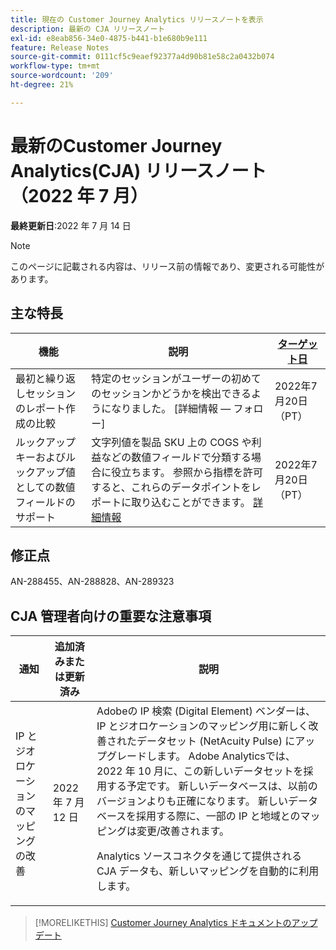 ```yaml
---
title: 現在の Customer Journey Analytics リリースノートを表示
description: 最新の CJA リリースノート
exl-id: e8eab856-34e0-4875-b441-b1e680b9e111
feature: Release Notes
source-git-commit: 0111cf5c9eaef92377a4d90b81e58c2a0432b074
workflow-type: tm+mt
source-wordcount: '209'
ht-degree: 21%

---
```


# 最新のCustomer Journey Analytics(CJA) リリースノート（2022 年 7 月）

**最終更新日**:2022 年 7 月 14 日

>[!NOTE]
>
>このページに記載される内容は、リリース前の情報であり、変更される可能性があります。

## 主な特長

| 機能 | 説明 | [ターゲット日](/help/release-notes/releases.md) |
| ----------- | ---------- | ----- |
| 最初と繰り返しセッションのレポート作成の比較 | 特定のセッションがユーザーの初めてのセッションかどうかを検出できるようになりました。 [詳細情報 — フォロー] | 2022年7月20日（PT） |
| ルックアップキーおよびルックアップ値としての数値フィールドのサポート | 文字列値を製品 SKU 上の COGS や利益などの数値フィールドで分類する場合に役立ちます。 参照から指標を許可すると、これらのデータポイントをレポートに取り込むことができます。 [詳細情報](https://experienceleague.adobe.com/docs/analytics-platform/using/cja-connections/create-connection.html#numeric) | 2022年7月20日（PT） |

## 修正点

AN-288455、AN-288828、AN-289323

## CJA 管理者向けの重要な注意事項

| 通知 | 追加済みまたは更新済み | 説明 |
| --- | --- | --- |
| IP とジオロケーションのマッピングの改善 | 2022 年 7 月 12 日 | Adobeの IP 検索 (Digital Element) ベンダーは、IP とジオロケーションのマッピング用に新しく改善されたデータセット (NetAcuity Pulse) にアップグレードします。 Adobe Analyticsでは、2022 年 10 月に、この新しいデータセットを採用する予定です。 新しいデータベースは、以前のバージョンよりも正確になります。 新しいデータベースを採用する際に、一部の IP と地域とのマッピングは変更/改善されます。<p> Analytics ソースコネクタを通じて提供される CJA データも、新しいマッピングを自動的に利用します。 |

>[!MORELIKETHIS]
>[Customer Journey Analytics ドキュメントのアップデート](/help/release-notes/doc-changes.md)
